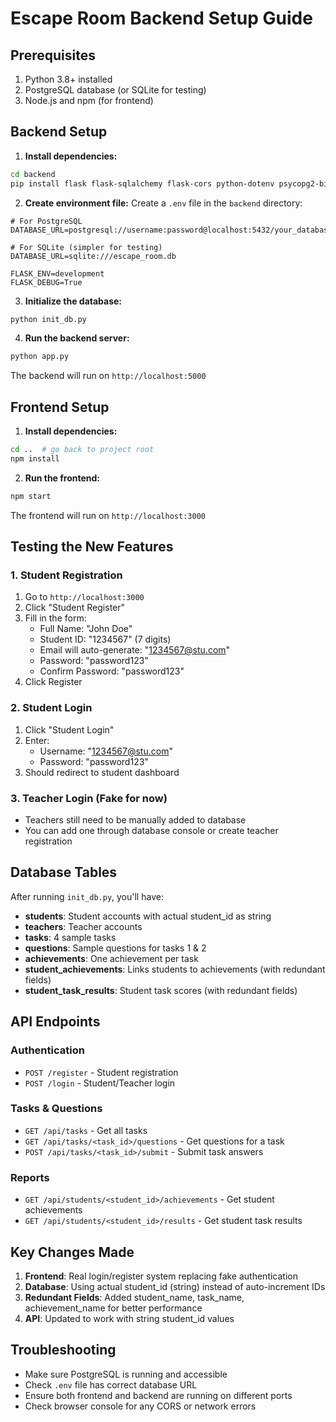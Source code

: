 # Escape Room Backend Setup Guide

## Prerequisites

1. Python 3.8+ installed
2. PostgreSQL database (or SQLite for testing)
3. Node.js and npm (for frontend)

## Backend Setup

1. **Install dependencies:**

```bash
cd backend
pip install flask flask-sqlalchemy flask-cors python-dotenv psycopg2-binary werkzeug
```

2. **Create environment file:**
   Create a `.env` file in the `backend` directory:

```env
# For PostgreSQL
DATABASE_URL=postgresql://username:password@localhost:5432/your_database_name

# For SQLite (simpler for testing)
DATABASE_URL=sqlite:///escape_room.db

FLASK_ENV=development
FLASK_DEBUG=True
```

3. **Initialize the database:**

```bash
python init_db.py
```

4. **Run the backend server:**

```bash
python app.py
```

The backend will run on `http://localhost:5000`

## Frontend Setup

1. **Install dependencies:**

```bash
cd ..  # go back to project root
npm install
```

2. **Run the frontend:**

```bash
npm start
```

The frontend will run on `http://localhost:3000`

## Testing the New Features

### 1. Student Registration

1. Go to `http://localhost:3000`
2. Click "Student Register"
3. Fill in the form:
   - Full Name: "John Doe"
   - Student ID: "1234567" (7 digits)
   - Email will auto-generate: "1234567@stu.com"
   - Password: "password123"
   - Confirm Password: "password123"
4. Click Register

### 2. Student Login

1. Click "Student Login"
2. Enter:
   - Username: "1234567@stu.com"
   - Password: "password123"
3. Should redirect to student dashboard

### 3. Teacher Login (Fake for now)

- Teachers still need to be manually added to database
- You can add one through database console or create teacher registration

## Database Tables

After running `init_db.py`, you'll have:

- **students**: Student accounts with actual student_id as string
- **teachers**: Teacher accounts
- **tasks**: 4 sample tasks
- **questions**: Sample questions for tasks 1 & 2
- **achievements**: One achievement per task
- **student_achievements**: Links students to achievements (with redundant fields)
- **student_task_results**: Student task scores (with redundant fields)

## API Endpoints

### Authentication

- `POST /register` - Student registration
- `POST /login` - Student/Teacher login

### Tasks & Questions

- `GET /api/tasks` - Get all tasks
- `GET /api/tasks/<task_id>/questions` - Get questions for a task
- `POST /api/tasks/<task_id>/submit` - Submit task answers

### Reports

- `GET /api/students/<student_id>/achievements` - Get student achievements
- `GET /api/students/<student_id>/results` - Get student task results

## Key Changes Made

1. **Frontend**: Real login/register system replacing fake authentication
2. **Database**: Using actual student_id (string) instead of auto-increment IDs
3. **Redundant Fields**: Added student_name, task_name, achievement_name for better performance
4. **API**: Updated to work with string student_id values

## Troubleshooting

- Make sure PostgreSQL is running and accessible
- Check `.env` file has correct database URL
- Ensure both frontend and backend are running on different ports
- Check browser console for any CORS or network errors
